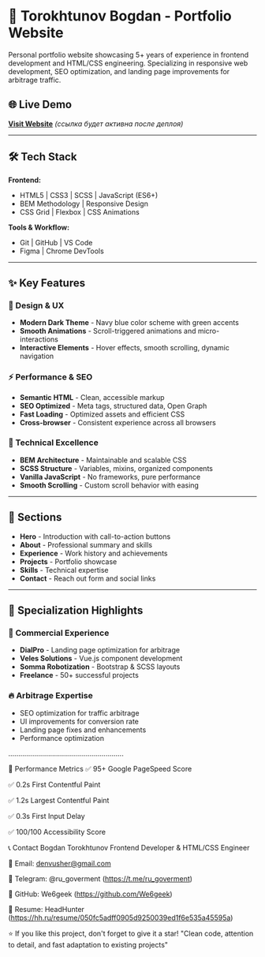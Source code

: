 # 🎯 Torokhtunov Bogdan - Portfolio Website

Personal portfolio website showcasing 5+ years of experience in frontend development and HTML/CSS engineering. Specializing in responsive web development, SEO optimization, and landing page improvements for arbitrage traffic.

## 🌐 Live Demo
[**Visit Website**](https://torokhtunov.com) *(ссылка будет активна после деплоя)*

---

## 🛠 Tech Stack

**Frontend:**
- HTML5 | CSS3 | SCSS | JavaScript (ES6+)
- BEM Methodology | Responsive Design
- CSS Grid | Flexbox | CSS Animations

**Tools & Workflow:**
- Git | GitHub | VS Code
- Figma | Chrome DevTools

---

## ✨ Key Features

### 🎨 Design & UX
- **Modern Dark Theme** - Navy blue color scheme with green accents
- **Smooth Animations** - Scroll-triggered animations and micro-interactions
- **Interactive Elements** - Hover effects, smooth scrolling, dynamic navigation

### ⚡ Performance & SEO
- **Semantic HTML** - Clean, accessible markup
- **SEO Optimized** - Meta tags, structured data, Open Graph
- **Fast Loading** - Optimized assets and efficient CSS
- **Cross-browser** - Consistent experience across all browsers

### 🔧 Technical Excellence
- **BEM Architecture** - Maintainable and scalable CSS
- **SCSS Structure** - Variables, mixins, organized components
- **Vanilla JavaScript** - No frameworks, pure performance
- **Smooth Scrolling** - Custom scroll behavior with easing

---

## 🚀 Sections

- **Hero** - Introduction with call-to-action buttons
- **About** - Professional summary and skills
- **Experience** - Work history and achievements  
- **Projects** - Portfolio showcase
- **Skills** - Technical expertise
- **Contact** - Reach out form and social links

---

## 🎯 Specialization Highlights

### 💼 Commercial Experience
- **DialPro** - Landing page optimization for arbitrage
- **Veles Solutions** - Vue.js component development
- **Somma Robotization** - Bootstrap & SCSS layouts
- **Freelance** - 50+ successful projects

### 🔥 Arbitrage Expertise
- SEO optimization for traffic arbitrage
- UI improvements for conversion rate
- Landing page fixes and enhancements
- Performance optimization

..........................................................

🌟 Performance Metrics
✅ 95+ Google PageSpeed Score

✅ 0.2s First Contentful Paint

✅ 1.2s Largest Contentful Paint

✅ 0.3s First Input Delay

✅ 100/100 Accessibility Score

📞 Contact
Bogdan Torokhtunov
Frontend Developer & HTML/CSS Engineer

📧 Email: denvusher@gmail.com

💬 Telegram: @ru_goverment (https://t.me/ru_goverment)

💼 GitHub: We6geek (https://github.com/We6geek)

📄 Resume: HeadHunter (https://hh.ru/resume/050fc5adff0905d9250039ed1f6e535a45595a)

⭐ If you like this project, don't forget to give it a star!
"Clean code, attention to detail, and fast adaptation to existing projects"
